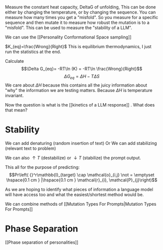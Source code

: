 
Measure the constant heat capacity, DeltaG of unfolding,
This can be done either by changing the temperature, or by changing the sequence. You can measure how many times you get a "misfold". So you measure for a specific sequence and then mutate it to measure how robust the mutation is to a "misfold". This can be used to measure the "stability of a LLM".

We can use the [[Personality Conformational Space sampling]]

$K_{eq}=\frac{Wrong}{Right}$ This is equilibrium thermodynamics, I just run the statistics at the end.

Calculate 
$$\Delta G_{eq}= -RT\ln (K) = -RT\ln \frac{Wrong}{Right}$$
$$\Delta G_{eq}=\Delta H-T\Delta S$$
We care about $\Delta H$ because this contains all the juicy information about "why" the information we are testing matters. Because $\Delta H$ is temperature invariant.

Now the question is what is the [[kinetics of a LLM response]] . What does that mean?


# Stability
We can add denaturing (random insertion of text)
Or 
We can add stabilizing (relevant text to problem)

We can also $\uparrow T$ (destabilize) or $\downarrow T$ (stabilize) the prompt output. 


This all for the purpose of predicting:
$$Pr\left( {}^r\mathbb{I}_{target} \cap \mathcal{o}_{i,j} \not = \emptyset \hspace{0.1 cm  } |\hspace{0.1 cm  }  \mathcal{r}_{i}, \mathcal{P}_{j}\right)$$

As we are hoping to identify what pieces of information a language model will have access too and what the easiest/shortest method would be. 



We can combine methods of [[Mutation Types For Prompts|Mutation Types For Prompts]]

# Phase Separation
[[Phase separation of personalities]]